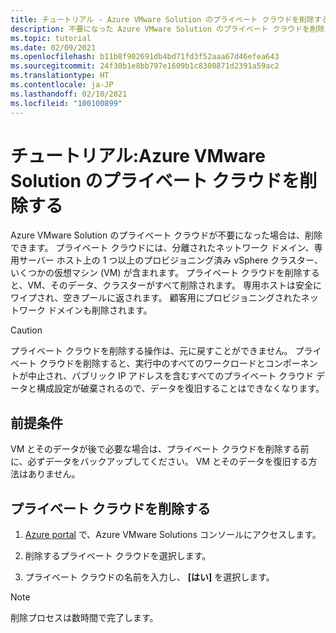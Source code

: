 ```yaml
---
title: チュートリアル - Azure VMware Solution のプライベート クラウドを削除する
description: 不要になった Azure VMware Solution のプライベート クラウドを削除する方法について説明します。
ms.topic: tutorial
ms.date: 02/09/2021
ms.openlocfilehash: b11b8f902691db4bd71fd3f52aaa67d46efea643
ms.sourcegitcommit: 24f30b1e8bb797e1609b1c8300871d2391a59ac2
ms.translationtype: HT
ms.contentlocale: ja-JP
ms.lasthandoff: 02/10/2021
ms.locfileid: "100100899"
---
```

# <a name="tutorial-delete-an-azure-vmware-solution-private-cloud"></a>チュートリアル:Azure VMware Solution のプライベート クラウドを削除する

Azure VMware Solution のプライベート クラウドが不要になった場合は、削除できます。 プライベート クラウドには、分離されたネットワーク ドメイン、専用サーバー ホスト上の 1 つ以上のプロビジョニング済み vSphere クラスター、いくつかの仮想マシン (VM) が含まれます。 プライベート クラウドを削除すると、VM、そのデータ、クラスターがすべて削除されます。 専用ホストは安全にワイプされ、空きプールに返されます。 顧客用にプロビジョニングされたネットワーク ドメインも削除されます。  

> [!CAUTION]
> プライベート クラウドを削除する操作は、元に戻すことができません。 プライベート クラウドを削除すると、実行中のすべてのワークロードとコンポーネントが中止され、パブリック IP アドレスを含むすべてのプライベート クラウド データと構成設定が破棄されるので、データを復旧することはできなくなります。

## <a name="prerequisites"></a>前提条件

VM とそのデータが後で必要な場合は、プライベート クラウドを削除する前に、必ずデータをバックアップしてください。  VM とそのデータを復旧する方法はありません。


## <a name="delete-the-private-cloud"></a>プライベート クラウドを削除する

1. [Azure portal](https://portal.azure.com) で、Azure VMware Solutions コンソールにアクセスします。

2. 削除するプライベート クラウドを選択します。
 
3. プライベート クラウドの名前を入力し、 **[はい]** を選択します。 

>[!NOTE]
>削除プロセスは数時間で完了します。  
